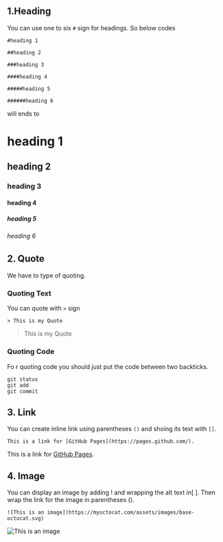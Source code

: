 ## 1.Heading
You can use one to six `#` sign for headings. So below codes

```
#heading 1

##heading 2

###heading 3

####heading 4

#####heading 5

######heading 6
```

will ends to 

# heading 1
## heading 2
### heading 3
#### heading 4
##### heading 5
###### heading 6

## 2. Quote
We have to type of quoting. 

### Quoting Text
You can quote with `>` sign

`> This is my Quote`

> This is my Quote

### Quoting Code
Fo r quoting code you should just put the code between two backticks.

```
git status
git add
git commit
```

## 3. Link
You can create inline link using parentheses `()`  and shoing its text with `[]`.

`This is a link for [GitHub Pages](https://pages.github.com/).`

This is a link for [GitHub Pages](https://pages.github.com/).

## 4. Image

You can display an image by adding ! and wrapping the alt text in[ ]. Then wrap the link for the image in parentheses ().

`![This is an image](https://myoctocat.com/assets/images/base-octocat.svg)`

![This is an image](https://upload.wikimedia.org/wikipedia/commons/thumb/9/91/Octicons-mark-github.svg/2048px-Octicons-mark-github.svg.png)
